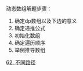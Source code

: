 动态数组解题步骤：

1. 确定dp数组以及下边的意义
2. 确定递推公式
3. 初始化数组
4. 确定遍历顺序
5. 举例推导数组



[62. 不同路径](https://leetcode.cn/problems/unique-paths/)